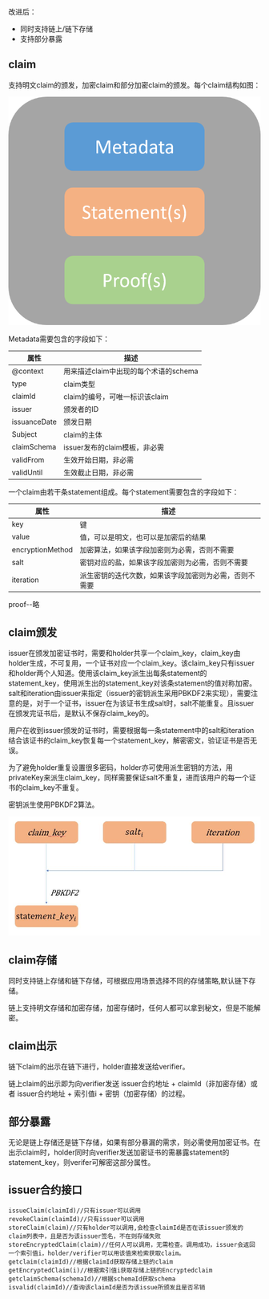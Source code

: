 
改进后：


- 同时支持链上/链下存储
- 支持部分暴露


## claim

支持明文claim的颁发，加密claim和部分加密claim的颁发。每个claim结构如图：

![](./0.png)


Metadata需要包含的字段如下：

|属性|描述|
|------|------|
|@context|用来描述claim中出现的每个术语的schema|
|type|claim类型|
|claimId|claim的编号，可唯一标识该claim
|issuer|颁发者的ID
|issuanceDate|颁发日期
|Subject|claim的主体
|claimSchema|issuer发布的claim模板，非必需
|validFrom|生效开始日期，非必需
|validUntil|生效截止日期，非必需

一个claim由若干条statement组成。每个statement需要包含的字段如下：

|属性|描述|
|------|------|
|key|键|
|value|值，可以是明文，也可以是加密后的结果|
|encryptionMethod|加密算法，如果该字段加密则为必需，否则不需要
|salt|密钥对应的盐，如果该字段加密则为必需，否则不需要
|iteration|派生密钥的迭代次数，如果该字段加密则为必需，否则不需要

proof--略

## claim颁发

issuer在颁发加密证书时，需要和holder共享一个claim_key，claim_key由holder生成，不可复用，一个证书对应一个claim_key。该claim_key只有issuer和holder两个人知道。使用该claim_key派生出每条statement的statement_key，使用派生出的statement_key对该条statement的值对称加密。salt和iteration由issuer来指定（issuer的密钥派生采用PBKDF2来实现），需要注意的是，对于一个证书，issuer在为该证书生成salt时，salt不能重复。且issuer在颁发完证书后，是默认不保存claim_key的。

用户在收到issuer颁发的证书时，需要根据每一条statement中的salt和iteration结合该证书的claim_key恢复每一个statement_key，解密密文，验证证书是否无误。

为了避免holder重复设置很多密码，holder亦可使用派生密钥的方法，用privateKey来派生claim_key，同样需要保证salt不重复，进而该用户的每一个证书的claim_key不重复。

密钥派生使用PBKDF2算法。


![](./1.png)










## claim存储

同时支持链上存储和链下存储，可根据应用场景选择不同的存储策略,默认链下存储。

链上支持明文存储和加密存储，加密存储时，任何人都可以拿到秘文，但是不能解密。

## claim出示

链下claim的出示在链下进行，holder直接发送给verifier。

链上claim的出示即为向verifier发送 issuer合约地址 + claimId（非加密存储）或者 issuer合约地址 + 索引值i + 密钥（加密存储）的过程。


## 部分暴露

无论是链上存储还是链下存储，如果有部分暴漏的需求，则必需使用加密证书。在出示claim时，holder同时向verifier发送加密证书的需暴露statement的statement_key，则verifer可解密这部分属性。









## issuer合约接口

```
issueClaim(claimId)//只有issuer可以调用
revokeClaim(claimId)//只有issuer可以调用
storeClaim(claim)//只有holder可以调用,会检查claimId是否在该issuer颁发的claim列表中，且是否为该issuer签名，不在则存储失败
storeEncryptedClaim(claim)//任何人可以调用，无需检查。调用成功，issuer会返回一个索引值i，holder/verifier可以用该值来检索获取claim。
getclaim(claimId)//根据claimId获取存储上链的claim
getEncryptedClaim(i)//根据索引值i获取存储上链的Encryptedclaim
getclaimSchema(schemaId)//根据schemaId获取schema
isvalid(claimId)//查询该claimId是否为该issue所颁发且是否吊销
```







